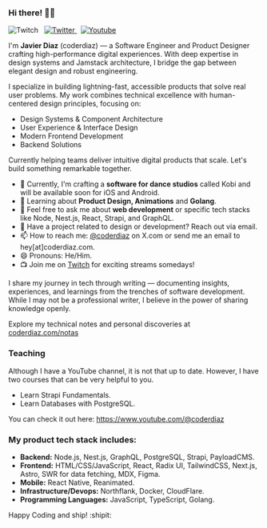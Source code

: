 ### Hi there! 👋🏽

<p align="left">
  <a style="text-decoration: none;" href="https://coderdiaz.com/live" rel="nofollow">
    <img alt="Twitch" src="https://img.shields.io/twitch/status/coderdiaz?style=flat-square&label=Live on twitch&logo=twitch" />
  </a>
  &nbsp;
  <a href="https://x.com/coderdiaz" rel="nofollow">
    <img alt="Twitter" src="https://img.shields.io/badge/follow-coderdiaz-1DA1F2?logo=twitter&style=flat-square" />
  </a>
  &nbsp;
  <a href="https://www.youtube.com/channel/UCIZS4F2zlOd1rnx6g7Jye1w" rel="nofollow">
    <img alt="Youtube" src="https://img.shields.io/youtube/channel/subscribers/UCIZS4F2zlOd1rnx6g7Jye1w?style=flat-square&logo=youtube" />
  </a>
</p>

I'm **Javier Diaz** (coderdiaz) — a Software Engineer and Product Designer crafting high-performance digital experiences. With deep expertise in design systems and Jamstack architecture, I bridge the gap between elegant design and robust engineering.

I specialize in building lightning-fast, accessible products that solve real user problems. My work combines technical excellence with human-centered design principles, focusing on:

- Design Systems & Component Architecture
- User Experience & Interface Design
- Modern Frontend Development
- Backend Solutions

Currently helping teams deliver intuitive digital products that scale. Let's build something remarkable together.

- 🔭 Currently, I'm crafting a **software for dance studios** called Kobi and will be available soon for iOS and Android.
- 🌱 Learning about **Product Design, Animations** and **Golang**.
- 💬 Feel free to ask me about **web development** or specific tech stacks like Node, Nest.js, React, Strapi, and GraphQL.
- 🚀 Have a project related to design or development? Reach out via email.
- 📫 How to reach me: [@coderdiaz](https://x.com/coderdiaz) on X.com or send me an email to hey[at]coderdiaz.com.
- 😄 Pronouns: He/Him.
- 📺 Join me on [Twitch](https://coderdiaz.com/live) for exciting streams somedays!

I share my journey in tech through writing — documenting insights, experiences, and learnings from the trenches of software development. While I may not be a professional writer, I believe in the power of sharing knowledge openly. 

Explore my technical notes and personal discoveries at [coderdiaz.com/notas](https://coderdiaz.com/notas)

### Teaching
Although I have a YouTube channel, it is not that up to date. However, I have two courses that can be very helpful to you.

- Learn Strapi Fundamentals.
- Learn Databases with PostgreSQL.

You can check it out here:
https://www.youtube.com/@coderdiaz

### My product tech stack includes:
- **Backend:** Node.js, Nest.js, GraphQL, PostgreSQL, Strapi, PayloadCMS.
- **Frontend:** HTML/CSS/JavaScript, React, Radix UI, TailwindCSS, Next.js, Astro, SWR for data fetching, MDX, Figma.
- **Mobile:** React Native, Reanimated.
- **Infrastructure/Devops:** Northflank, Docker, CloudFlare.
- **Programming Languages:** JavaScript, TypeScript, Golang.

Happy Coding and ship! :shipit:
